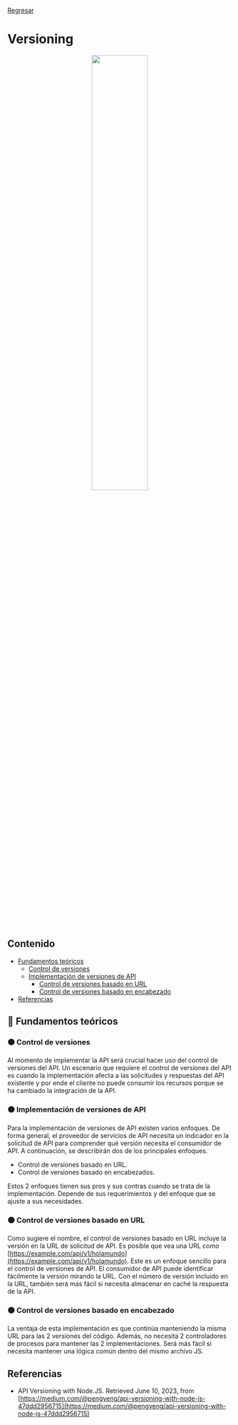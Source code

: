 [Regresar](/CodingBootcampsESPOL-FullStackDeveloper/)

# Versioning

<p align="center">
<img src="https://procodeguide.b-cdn.net/wp-content/uploads/2020/06/ASP.NET-Core-Web-API-Versioning-1024x624.png" width="50%"/>
</p>

## Contenido

- [Fundamentos teóricos](#fundamentos_teoricos)
  - [Control de versiones](#comments)
  - [Implementación de versiones de API](#usar)
    - [Control de versiones basado en URL](#usarD)
    - [Control de versiones basado en encabezado](#usrD)
- [Referencias](#referencias)

<a name="fundamentos_teoricos"> </a>

## 📑 Fundamentos teóricos

<a name="comments"> </a>

### 🟠 Control de versiones

Al momento de implementar la API será crucial hacer uso del control de versiones del API. 
Un escenario que requiere el control de versiones del API es cuando la implementación afecta a las solicitudes y respuestas del API existente y por ende el cliente no puede consumir los recursos porque se ha cambiado la integración de la API. 

<a name="usar"> </a>

### 🟠 Implementación de versiones de API

Para la implementación de versiones de API existen varios enfoques. De forma general, el proveedor de servicios de API necesita un indicador en la solicitud de API para comprender qué versión necesita el consumidor de API. A continuación, se describirán dos de los principales enfoques. 

  * Control de versiones basado en URL.
  * Control de versiones basado en encabezados.

Estos 2 enfoques tienen sus pros y sus contras cuando se trata de la implementación. Depende de sus requerimientos y del enfoque que se ajuste a sus necesidades.

<a name="usarD"> </a>

### 🟠 Control de versiones basado en URL

Como sugiere el nombre, el control de versiones basado en URL incluye la versión en la URL de solicitud de API. Es posible que vea una URL como [https://example.com/api/v1/holamundo](https://example.com/api/v1/holamundo). Este es un enfoque sencillo para el control de versiones de API. El consumidor de API puede identificar fácilmente la versión mirando la URL. Con el número de versión incluido en la URL, también será más fácil si necesita almacenar en caché la respuesta de la API.

<a name="usrD"> </a>

### 🟠 Control de versiones basado en encabezado

La ventaja de esta implementación es que continúa manteniendo la misma URL para las 2 versiones del código. Además, no necesita 2 controladores de procesos para mantener las 2 implementaciones. Será más fácil si necesita mantener una lógica común dentro del mismo archivo JS.

<a name="referencias"></a>

## Referencias

* API Versioning with Node.JS. Retrieved June 10, 2023, from [https://medium.com/@pengyeng/api-versioning-with-node-js-47ddd2956715](https://medium.com/@pengyeng/api-versioning-with-node-js-47ddd2956715)
